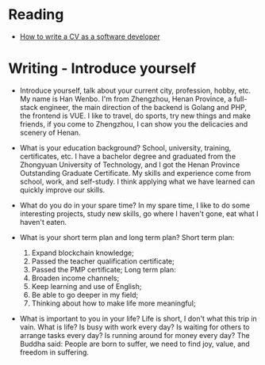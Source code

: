 # Reading

 - [How to write a CV as a software developer](https://learnitmyway.medium.com/how-to-write-a-cv-as-a-software-developer-8841a79f8458)


# Writing - Introduce yourself

- Introduce yourself, talk about your current city, profession, hobby, etc.
  My name is Han Wenbo. I'm from Zhengzhou, Henan Province, a full-stack engineer, the main direction of the backend is Golang and PHP, the frontend is VUE. I like to travel, do sports, try new things and make friends, if you come to Zhengzhou, I can show you the delicacies and scenery of Henan.

- What is your education background? School, university, training, certificates, etc.
  I have a bachelor degree and graduated from the Zhongyuan University of Technology, and I got the Henan Province Outstanding Graduate Certificate. My skills and experience come from school, work, and self-study. I think applying what we have learned can quickly improve our skills.

- What do you do in your spare time?
  In my spare time, I like to do some interesting projects, study new skills, go where I haven't gone, eat what I haven't eaten.

- What is your short term plan and long term plan?
  Short term plan: 
  1. Expand blockchain knowledge;
  2. Passed the teacher qualification certificate;
  3. Passed the PMP certificate;
  Long term plan:
  1. Broaden income channels;
  2. Keep learning and use of English;
  3. Be able to go deeper in my field;
  4. Thinking about how to make life more meaningful;

- What is important to you in your life?
  Life is short, I don't what this trip in vain. What is life? Is busy with work every day? Is waiting for others to arrange tasks every day? Is running around for money every day? The Buddha said: People are born to suffer, we need to find joy, value, and freedom in suffering.
